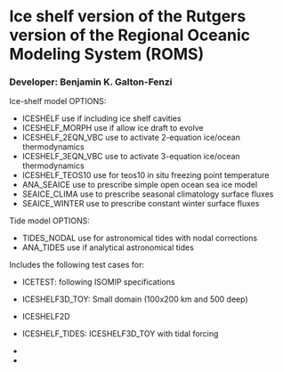 # Ice shelf version of the Rutgers version of the Regional Oceanic Modeling System (ROMS)

### Developer: Benjamin K. Galton-Fenzi

Ice-shelf model OPTIONS:                                                 
                                                                         
- ICESHELF            use if including ice shelf cavities                  
- ICESHELF_MORPH      use if allow ice draft to evolve                     
- ICESHELF_2EQN_VBC   use to activate 2-equation ice/ocean thermodynamics            
- ICESHELF_3EQN_VBC   use to activate 3-equation ice/ocean thermodynamics  
- ICESHELF_TEOS10     use for teos10 in situ freezing point temperature    
- ANA_SEAICE          use to prescribe simple open ocean sea ice model     
- SEAICE_CLIMA        use to prescribe seasonal climatology surface fluxes 
- SEAICE_WINTER       use to prescribe constant winter surface fluxes      

Tide model OPTIONS:

- TIDES_NODAL         use for astronomical tides with nodal corrections
- ANA_TIDES           use if analytical astronomical tides                

Includes the following test cases for:

- ICETEST: following ISOMIP specifications
- ICESHELF3D_TOY: Small domain (100x200 km and 500 deep)
- ICESHELF2D
- ICESHELF_TIDES: ICESHELF3D_TOY with tidal forcing


-
-
